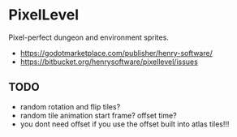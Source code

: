 # PixelLevel

Pixel-perfect dungeon and environment sprites.

- <https://godotmarketplace.com/publisher/henry-software/>
- <https://bitbucket.org/henrysoftware/pixellevel/issues>

## TODO

- random rotation and flip tiles?
- random tile animation start frame? offset time?
 - you dont need offset if you use the offset built into atlas tiles!!!